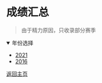 # 成绩汇总

> 由于精力原因，只收录部分赛季

<details open>
<summary>年份选择</summary>

- [2021](./Results/2021.md)
- [2016](./Results/2016.md)

</details>

[返回主页](./Profile.md)